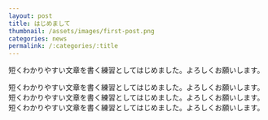 ```yaml
---
layout: post
title: はじめまして
thumbnail: /assets/images/first-post.png
categories: news
permalink: /:categories/:title
---
```


短くわかりやすい文章を書く練習としてはじめました。よろしくお願いします。
<!--more-->
短くわかりやすい文章を書く練習としてはじめました。よろしくお願いします。
短くわかりやすい文章を書く練習としてはじめました。よろしくお願いします。
短くわかりやすい文章を書く練習としてはじめました。よろしくお願いします。
